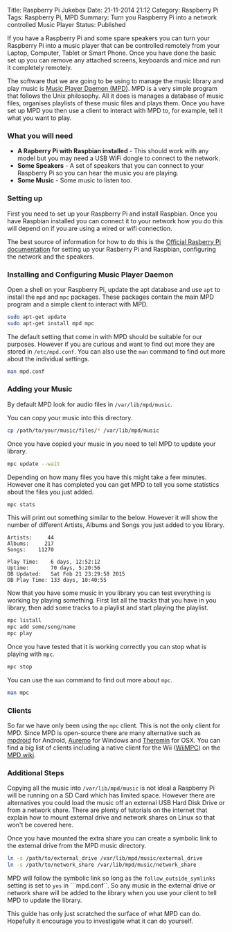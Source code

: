 Title: Raspberry Pi Jukebox
Date: 21-11-2014 21:12
Category: Raspberry Pi
Tags: Raspberry Pi, MPD
Summary: Turn you Raspberry Pi into a network controlled Music Player
Status: Published

If you have a Raspberry Pi and some spare speakers you can turn your Raspberry
Pi into a music player that can be controlled remotely from your Laptop,
Computer, Tablet or Smart Phone. Once you have done the basic set up you can
remove any attached screens, keyboards and mice and run it completely remotely. 

The software that we are going to be using to manage the music library and play
music is [Music Player Daemon (MPD)](http://www.musicpd.org/). MPD is a very
simple program that follows the Unix philosophy. All it does is manages a
database of music files, organises playlists of these music files and plays
them. Once you have set up MPD you then use a client to interact with MPD to,
for example, tell it what you want to play.

### What you will need

* **A Rapberry Pi with Raspbian installed** -
This should work with any model but you may need a USB WiFi dongle to connect
to the network.
* **Some Speakers** - A set of speakers that you can connect to your Raspberry
Pi so you can hear the music you are playing.
* **Some Music** - Some music to listen too.

### Setting up 

First you need to set up your Raspberry Pi and install Raspbian.
Once you have Raspbian installed you can connect it to your network how you do
this will depend on if you are using a wired or wifi connection.

The best source of information for how to do this is the
[Official Rasberry Pi documentation](http://www.raspberrypi.org/documentation/)
for setting up your Rasberry Pi and Raspbian, configuring the network and
the speakers.

### Installing and Configuring Music Player Daemon

Open a shell on your Raspberry Pi, update the apt database and use ```apt``` to
install the ```mpd``` and ```mpc``` packages. These packages contain the main
MPD program and a simple client to interact with MPD.

```bash
sudo apt-get update
sudo apt-get install mpd mpc
```

The default setting that come in with MPD should be suitable for our purposes.
However if you are curious and want to find out more they are stored in
```/etc/mpd.conf```. You can also use the ```man``` command to find out more
about the individual settings.

```bash
man mpd.conf
```

### Adding your Music

By default MPD look for audio files in ```/var/lib/mpd/music```.

You can copy your music into this directory.

```bash
cp /path/to/your/music/files/* /var/lib/mpd/music
```

Once you have copied your music in you need to tell MPD to update your library.

```bash
mpc update --wait
```

Depending on how many files you have this might take a few minutes. However one
it has completed you can get MPD to tell you some statistics about the files you
just added.

```bash
mpc stats
```

This will print out something similar to the below. However it will show the
number of different Artists, Albums and Songs you just added to you library.

```
Artists:     44
Albums:     217
Songs:    11270

Play Time:    6 days, 12:52:12
Uptime:       70 days, 5:20:56
DB Updated:   Sat Feb 21 23:29:58 2015
DB Play Time: 133 days, 10:40:55
```

Now that you have some music in you library you can test everything is working
by playing something. First list all the tracks that you have in you library,
then add some tracks to a playlist and start playing the playlist.

```bash
mpc listall
mpc add some/song/name
mpc play
```

Once you have tested that it is working correctly you can stop what is playing
with ```mpc```.

```bash
mpc stop
```

You can use the ```man``` command to find out more about ```mpc```.

```bash
man mpc
```

### Clients

So far we have only been using the ```mpc``` client.
This is not the only client for MPD. Since MPD is open-source there are many
alternative such as 
[mpdroid](https://play.google.com/store/apps/details?id=com.namelessdev.mpdroid)
for Android, [Auremo](https://auremo.codeplex.com/) for Windows and
[Theremin](http://mpd.wikia.com/wiki/Client:Theremin) for OSX.
You can find a big list of clients including a native client for the Wii
([WiiMPC](http://mpd.wikia.com/wiki/Client:WiiMPC)) on the
[MPD wiki](http://mpd.wikia.com/wiki/Clients).

### Additional Steps

Copying all the music into ```/var/lib/mpd/music``` is not ideal a Raspberry Pi
will be running on a SD Card which has limited space.
However there are alternatives you could load the music off an external USB Hard
Disk Drive or from a network share.
There are plenty of tutorials on the internet that explain how to mount external
drive and network shares on Linux so that won't be covered here.

Once you have mounted the extra share you can create a symbolic link to the
external drive from the MPD music directory.

```bash
ln -s /path/to/external_drive /var/lib/mpd/music/external_drive
ln -s /path/to/network_share /var/lib/mpd/music/network_share
```

MPD will follow the symbolic link so long as the ```follow_outside_symlinks```
setting is set to ```yes``` in ```mpd.conf``. So any music in the external drive
or network share will be added to the library when you use your client to tell
MPD to update the library.

This guide has only just scratched the surface of what MPD can do. Hopefully it
encourage you to investigate what it can do yourself.
